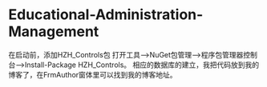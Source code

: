 # Educational-Administration-Management
在启动前，添加HZH_Controls包
打开工具——>NuGet包管理——>程序包管理器控制台——>Install-Package HZH_Controls。
相应的数据库的建立，我把代码放到我的博客了，在FrmAuthor窗体里可以找到我的博客地址。
